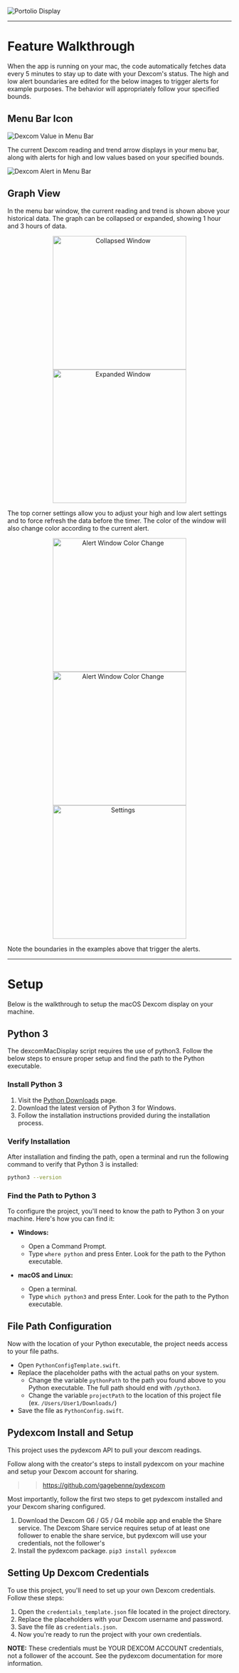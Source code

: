 
![Portolio Display](images/dexcomMacDisplay.png) 

-------

# Feature Walkthrough
When the app is running on your mac, the code automatically fetches data every 5 minutes to stay up to date with your Dexcom's status. 
The high and low alert boundaries are edited for the below images to trigger alerts for example purposes. The behavior will appropriately follow your specified bounds. 

## Menu Bar Icon
![Dexcom Value in Menu Bar](images/Regular%20-%20MenuBar.png) 

The current Dexcom reading and trend arrow displays in your menu bar, along with alerts for high and low values based on your specified bounds. 

![Dexcom Alert in Menu Bar](images/HighAlert%20-%20MenuBar.png)

## Graph View
In the menu bar window, the current reading and trend is shown above your historical data. The graph can be collapsed or expanded, showing 1 hour and 3 hours of data. 
<p align="center">
  <img src="images/TrendExample%20-%20Window.png" height="300" alt="Collapsed Window">
  <img src="images/TrendExample%20-%20Expanded.png" height="300" alt="Expanded Window">
</p>

The top corner settings allow you to adjust your high and low alert settings and to force refresh the data before the timer. The color of the window will also change color according to the current alert. 

<p align="center">
  <img src="images/HighAlert%20-%20ColorChange.png" height="300" alt="Alert Window Color Change">
  <img src="images/LowAlert%20-%20ColorChange.png" height="300" alt="Alert Window Color Change">
  <img src="images/Settings.png" height="300" alt="Settings">
</p>

Note the boundaries in the examples above that trigger the alerts.

-------

# Setup
Below is the walkthrough to setup the macOS Dexcom display on your machine. 

## Python 3
The dexcomMacDisplay script requires the use of python3. Follow the below steps to ensure proper setup and find the path to the Python executable. 

### Install Python 3
1. Visit the [Python Downloads](https://www.python.org/downloads/) page.
2. Download the latest version of Python 3 for Windows.
3. Follow the installation instructions provided during the installation process.

### Verify Installation
After installation and finding the path, open a terminal and run the following command to verify that Python 3 is installed:

```bash
python3 --version
```

### Find the Path to Python 3
To configure the project, you'll need to know the path to Python 3 on your machine. Here's how you can find it:

- **Windows:**
  - Open a Command Prompt.
  - Type `where python` and press Enter. Look for the path to the Python executable.

- **macOS and Linux:**
  - Open a terminal.
  - Type `which python3` and press Enter. Look for the path to the Python executable.
 
## File Path Configuration
Now with the location of your Python executable, the project needs access to your file paths.

- Open `PythonConfigTemplate.swift`.
- Replace the placeholder paths with the actual paths on your system.
  - Change the variable `pythonPath` to the path you found above to you Python executable. The full path should end with `/python3`.
  - Change the variable `projectPath` to the location of this project file (ex. `/Users/User1/Downloads/`)
- Save the file as `PythonConfig.swift`.

## Pydexcom Install and Setup
This project uses the pydexcom API to pull your dexcom readings. 

Follow along with the creator's steps to install pydexcom on your machine and setup your Dexcom account for sharing. 
>> https://github.com/gagebenne/pydexcom

Most importantly, follow the first two steps to get pydexcom installed and your Dexcom sharing configured. 
1. Download the Dexcom G6 / G5 / G4 mobile app and enable the Share service.
  The Dexcom Share service requires setup of at least one follower to enable the share service, but pydexcom will use your credentials, not the follower's
2. Install the pydexcom package.
   `pip3 install pydexcom`

## Setting Up Dexcom Credentials
To use this project, you'll need to set up your own Dexcom credentials. Follow these steps:

1. Open the `credentials_template.json` file located in the project directory.
2. Replace the placeholders with your Dexcom username and password.
3. Save the file as `credentials.json`.
4. Now you're ready to run the project with your own credentials.

**NOTE:** These credentials must be YOUR DEXCOM ACCOUNT credentials, not a follower of the account. See the pydexcom documentation for more information.
